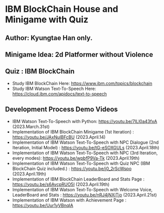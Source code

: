 # IBM BlockChain House and Minigame with Quiz 
## Author: Kyungtae Han only.  
## Minigame Idea: 2d Platformer without Violence 
## Quiz : IBM BlockChain 
- Study IBM BlockChain Here: https://www.ibm.com/topics/blockchain
- Study IBM Watson Text-To-Speech Here: https://cloud.ibm.com/apidocs/text-to-speech 
## Development Process Demo Videos 
- IBM Watson Text-To-Speech with Python:  https://youtu.be/7ILl0a43fxA (2023.March.31st)
- Implementation of IBM BlockChain Minigame (1st Iteration) : https://youtu.be/JAxNuIBFcBU (2023.April.14)
- Implementation of IBM Watson Text-To-Speech with NPC Dialogue (2nd Iteration, Initial Model) : https://youtu.be/tG-eSOXGULs  (2023.April.18th)
- Implementation of IBM Watson Text-To-Speech with NPC (3rd Iteration, every modes): https://youtu.be/wpbfP9Va-Tk (2023.April.19th)
- Implementation of IBM Watson Text-To-Speech with Quiz NPC (IBM BlockChain Quiz included.) : https://youtu.be/j0_2rScWspo (2023.April.19th)
- Implementation of IBM BlockChain LeaderBoard and Stats Page : https://youtu.be/s6AvcpRUO5I (2023.April.19th)
- Implementation of IBM Watson Text-To-Speech with Welcome Voice, LeaderBoard and Stats : https://youtu.be/nRJ4jNXiTjo (2023.April.21st)
- Implementation of IBM Watson with Achievement Page : https://youtu.be/Uur1yVBnqIA 
